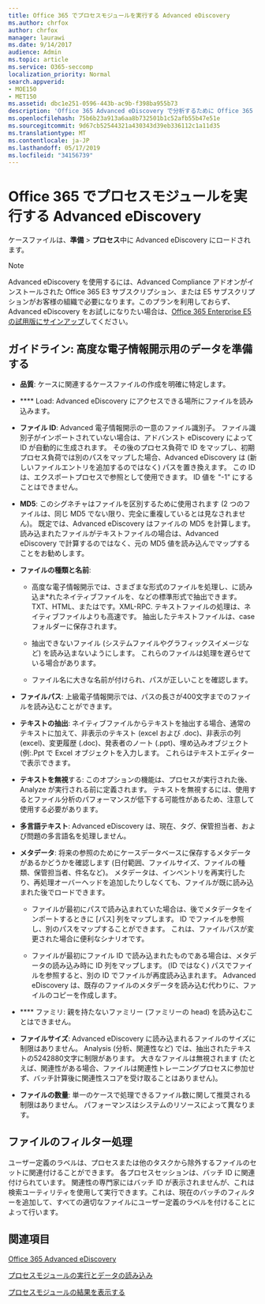 ```yaml
---
title: Office 365 でプロセスモジュールを実行する Advanced eDiscovery
ms.author: chrfox
author: chrfox
manager: laurawi
ms.date: 9/14/2017
audience: Admin
ms.topic: article
ms.service: O365-seccomp
localization_priority: Normal
search.appverid:
- MOE150
- MET150
ms.assetid: dbc1e251-0596-443b-ac9b-f398ba955b73
description: 'Office 365 Advanced eDiscovery で分析するために Office 365 データのケースファイルを準備するためのガイドラインについて説明します。  '
ms.openlocfilehash: 75b6b23a913a6aa8b732501b1c52afb55b47e51e
ms.sourcegitcommit: 9d67cb52544321a430343d39eb336112c1a11d35
ms.translationtype: MT
ms.contentlocale: ja-JP
ms.lasthandoff: 05/17/2019
ms.locfileid: "34156739"
---
```

# <a name="run-the-process-module-in-office-365-advanced-ediscovery"></a>Office 365 でプロセスモジュールを実行する Advanced eDiscovery

ケースファイルは、**準備** \> **プロセス**中に Advanced eDiscovery にロードされます。 
  
> [!NOTE]
> Advanced eDiscovery を使用するには、Advanced Compliance アドオンがインストールされた Office 365 E3 サブスクリプション、または E5 サブスクリプションがお客様の組織で必要になります。このプランを利用しておらず、Advanced eDiscovery をお試しになりたい場合は、[Office 365 Enterprise E5 の試用版にサインアップ](https://go.microsoft.com/fwlink/p/?LinkID=698279)してください。 
  
## <a name="guidelines-preparing-data-for-advanced-ediscovery"></a>ガイドライン: 高度な電子情報開示用のデータを準備する

- **品質**: ケースに関連するケースファイルの作成を明確に特定します。
    
- **** Load: Advanced eDiscovery にアクセスできる場所にファイルを読み込みます。
    
- **ファイル ID**: Advanced 電子情報開示の一意のファイル識別子。 ファイル識別子がインポートされていない場合は、アドバンスト eDiscovery によって ID が自動的に生成されます。 その後のプロセス負荷で ID をマップし、初期プロセス負荷では別のパスをマップした場合、Advanced eDiscovery は (新しいファイルエントリを追加するのではなく) パスを置き換えます。 この ID は、エクスポートプロセスで参照として使用できます。 ID 値を "-1" にすることはできません。
    
- **MD5**: このシグネチャはファイルを区別するために使用されます (2 つのファイルは、同じ MD5 でない限り、完全に重複しているとは見なされません)。 既定では、Advanced eDiscovery はファイルの MD5 を計算します。 読み込まれたファイルがテキストファイルの場合は、Advanced eDiscovery で計算するのではなく、元の MD5 値を読み込んでマップすることをお勧めします。
    
- **ファイルの種類と名前**:
    
  - 高度な電子情報開示では、さまざまな形式のファイルを処理し、に読み込ま\*れたネイティブファイルを、などの標準形式で抽出できます。TXT、HTML、またはです。XML-RPC. テキストファイルの処理は、ネイティブファイルよりも高速です。 抽出したテキストファイルは、case フォルダーに保存されます。
    
  - 抽出できないファイル (システムファイルやグラフィックスイメージなど) を読み込まないようにします。 これらのファイルは処理を遅らせている場合があります。
    
  - ファイル名に大きな名前が付けられ、パスが正しいことを確認します。
    
- **ファイルパス**: 上級電子情報開示では、パスの長さが400文字までのファイルを読み込むことができます。
    
- **テキストの抽出**: ネイティブファイルからテキストを抽出する場合、通常のテキストに加えて、非表示のテキスト (excel および .doc)、非表示の列 (excel)、変更履歴 (.doc)、発表者のノート (.ppt)、埋め込みオブジェクト (例:.Ppt で Excel オブジェクトを入力します。 これらはテキストエディターで表示できます。
    
- **テキストを無視**する: このオプションの機能は、プロセスが実行された後、Analyze が実行される前に定義されます。 テキストを無視するには、使用するとファイル分析のパフォーマンスが低下する可能性があるため、注意して使用する必要があります。
    
- **多言語テキスト**: Advanced eDiscovery は、現在、タグ、保管担当者、および問題の多言語名を処理しません。
    
- **メタデータ**: 将来の参照のためにケースデータベースに保存するメタデータがあるかどうかを確認します (日付範囲、ファイルサイズ、ファイルの種類、保管担当者、件名など)。 メタデータは、インベントリを再実行したり、再処理オーバーヘッドを追加したりしなくても、ファイルが既に読み込まれた後でロードできます。 
    
  - ファイルが最初にパスで読み込まれていた場合は、後でメタデータをインポートするときに [パス] 列をマップします。 ID でファイルを参照し、別のパスをマップすることができます。 これは、ファイルパスが変更された場合に便利なシナリオです。
    
  - ファイルが最初にファイル ID で読み込まれたものである場合は、メタデータの読み込み時に ID 列をマップします。 (ID ではなく) パスでファイルを参照すると、別の ID でファイルが再度読み込まれます。 Advanced eDiscovery は、既存のファイルのメタデータを読み込む代わりに、ファイルのコピーを作成します。
    
- **** ファミリ: 親を持たないファミリー (ファミリーの head) を読み込むことはできません。 
    
- **ファイルサイズ**: Advanced eDiscovery に読み込まれるファイルのサイズに制限はありません。 Analysis (分析、関連性など) では、抽出されたテキストの5242880文字に制限があります。 大きなファイルは無視されます (たとえば、関連性がある場合、ファイルは関連性トレーニングプロセスに参加せず、バッチ計算後に関連性スコアを受け取ることはありません)。
    
- **ファイルの数量**: 単一のケースで処理できるファイル数に関して推奨される制限はありません。 パフォーマンスはシステムのリソースによって異なります。 
    
## <a name="filtering-files"></a>ファイルのフィルター処理

ユーザー定義のラベルは、プロセスまたは他のタスクから除外するファイルのセットに関連付けることができます。 各プロセスセッションは、バッチ ID に関連付けられています。 関連性の専門家にはバッチ ID が表示されませんが、これは検索ユーティリティを使用して実行できます。これは、現在のバッチのフィルターを追加して、すべての適切なファイルにユーザー定義のラベルを付けることによって行います。 
  
## <a name="see-also"></a>関連項目

[Office 365 Advanced eDiscovery](office-365-advanced-ediscovery.md)
  
[プロセスモジュールの実行とデータの読み込み](run-the-process-module-and-load-data-in-advanced-ediscovery.md)
  
[プロセスモジュールの結果を表示する](view-process-module-results-in-advanced-ediscovery.md)

